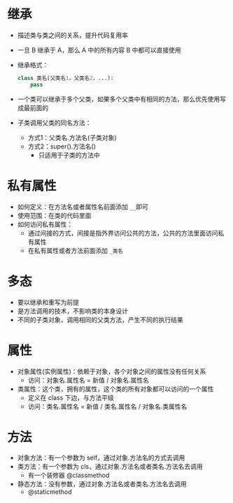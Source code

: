 # 继承

- 描述类与类之间的关系，提升代码复用率

- 一旦 B 继承于 A，那么 A 中的所有内容  B 中都可以直接使用

- 继承格式：

  ```python
  class 类名(父类名1，父类名2，...):
      pass
  ```

- 一个类可以继承于多个父类，如果多个父类中有相同的方法，那么优先使用写成最前面的

- 子类调用父类的同名方法：
  - 方式1：父类名.方法名(子类对象)
  - 方式2：super().方法名()
    - 只适用于子类的方法中

# 私有属性

- 如何定义：在方法名或者属性名前面添加 `__`即可
- 使用范围：在类的代码里面
- 如何访问私有属性：
  - 通过间接的方式，间接是指外界访问公共的方法，公共的方法里面访问私有属性
  - 在私有属性或者方法前面添加 `_类名`



# 多态

-  要以继承和重写为前提
- 是方法调用的技术，不影响类的本身设计
- 不同的子类对象，调用相同的父类方法，产生不同的执行结果



# 属性

- 对象属性(实例属性)：依赖于对象，各个对象之间的属性没有任何关系
  - 访问：对象名.属性名 = 新值   / 对象名.属性名
- 类属性：这个类，拥有的属性，这个类的所有对象都可以访问的一个属性
  - 定义在 class 下边，与方法平级
  - 访问：类名.属性名 = 新值 / 类名.属性名 / 对象名.类属性名



# 方法

- 对象方法：有一个参数为 self，通过对象.方法名的方式去调用
- 类方法：有一个参数为 cls，通过对象.方法名或者类名.方法名去调用
  - 有一个装修器 @classmethod
- 静态方法：没有参数，通过对象.方法名或者类名.方法名去调用
  - @staticmethod

